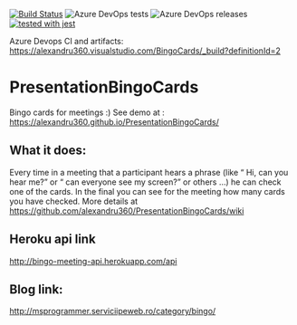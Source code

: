 [![Build Status](https://alexandru360.visualstudio.com/BingoCards/_apis/build/status/alexandru360.PresentationBingoCards?branchName=master)](https://alexandru360.visualstudio.com/BingoCards/_build/latest?definitionId=2&branchName=master)
![Azure DevOps tests](https://img.shields.io/azure-devops/tests/alexandru360/BingoCards/2)
![Azure DevOps releases](https://alexandru360.vsrm.visualstudio.com/_apis/public/Release/badge/ba6c7db7-574d-4c8f-adc3-d7aff9b43cf0/1/1)
[![tested with jest](https://img.shields.io/badge/tested_with-jest-99424f.svg)](https://github.com/facebook/jest) 

Azure Devops CI and artifacts:
https://alexandru360.visualstudio.com/BingoCards/_build?definitionId=2


# PresentationBingoCards
Bingo cards for meetings :)
See demo at : https://alexandru360.github.io/PresentationBingoCards/

## What it does: 
Every time in a meeting that a participant hears a phrase (like “ Hi, can you hear me?” or “ can everyone see my screen?” or others …)  he can check one of the cards. In the final you can see for the meeting how many cards you have checked.
More details at https://github.com/alexandru360/PresentationBingoCards/wiki

## Heroku api link
http://bingo-meeting-api.herokuapp.com/api

## Blog link:
http://msprogrammer.serviciipeweb.ro/category/bingo/

